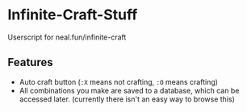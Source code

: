 # Infinite-Craft-Stuff
Userscript for neal.fun/infinite-craft

## Features

- Auto craft button (`:X` means not crafting, `:O` means crafting)
- All combinations you make are saved to a database, which can be accessed later. (currently there isn't an easy way to browse this)

